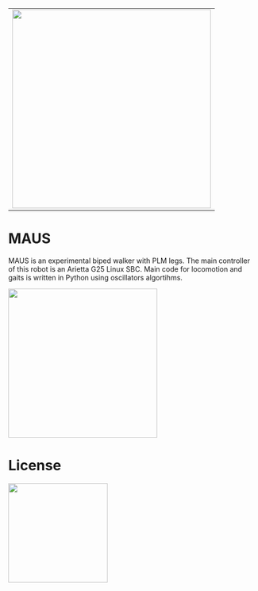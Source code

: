 <table>
<tr>
<td>
<img src="images/bq-logo-human-right-technology.png" width="400" align="center">
</td>
</tr>
</table>

# MAUS

MAUS is an experimental biped walker with PLM legs. The main controller of this robot is an Arietta G25 Linux SBC. Main code for locomotion and gaits is written in Python using oscillators algortihms.

<img src="images/maus.png" width="300" align="center"> 

# License 

<img src="images/by-sa.png" width="200" align = "center">
